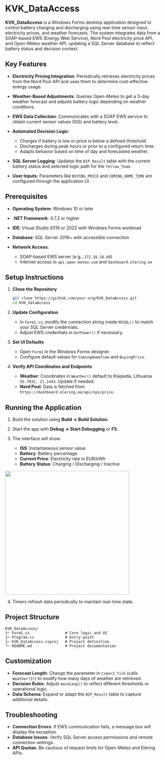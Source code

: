 # KVK\_DataAccess

**KVK\_DataAccess** is a Windows Forms desktop application designed to control battery charging and discharging using real-time sensor input, electricity prices, and weather forecasts. The system integrates data from a SOAP-based EWS (Energy Web Service), Nord Pool electricity price API, and Open-Meteo weather API, updating a SQL Server database to reflect battery status and decision context.

## Key Features

* **Electricity Pricing Integration**: Periodically retrieves electricity prices from the Nord Pool API and uses them to determine cost-effective energy usage.
* **Weather-Based Adjustments**: Queries Open-Meteo to get a 3-day weather forecast and adjusts battery logic depending on weather conditions.
* **EWS Data Collection**: Communicates with a SOAP EWS service to obtain current sensor values (ISS) and battery level.
* **Automated Decision Logic**:

  * Charges if battery is low or price is below a defined threshold.
  * Discharges during peak hours or prior to a configured return time.
  * Adapts behavior based on time of day and forecasted weather.
* **SQL Server Logging**: Updates the `BIP_Result` table with the current battery status and selected logic path for the `Yellow_Team`.
* **User Inputs**: Parameters like `BUYING_PRICE` and `COMING_HOME_TIME` are configured through the application UI.

## Prerequisites

* **Operating System**: Windows 10 or later
* **.NET Framework**: 4.7.2 or higher
* **IDE**: Visual Studio 2019 or 2022 with Windows Forms workload
* **Database**: SQL Server 2016+ with accessible connection
* **Network Access**:

  * SOAP-based EWS server (e.g., `172.16.16.60`)
  * Internet access to `api.open-meteo.com` and `dashboard.elering.ee`

## Setup Instructions

1. **Clone the Repository**

   ```bash
   git clone https://github.com/your-org/KVK_DataAccess.git
   cd KVK_DataAccess
   ```

2. **Update Configuration**

   * In `Form1.cs`, modify the connection string inside `MSSQL()` to match your SQL Server credentials.
   * Adjust EWS credentials in `GetPower()` if necessary.

3. **Set UI Defaults**

   * Open `Form1` in the Windows Forms designer.
   * Configure default values for `ComingHomeTime` and `BuyingPrice`.

4. **Verify API Coordinates and Endpoints**

   * **Weather**: Coordinates in `Weather()` default to Klaipeda, Lithuania `55.7033, 21.1443`. Update if needed.
   * **Nord Pool**: Data is fetched from `https://dashboard.elering.ee/api/nps/price`.

## Running the Application

1. Build the solution using **Build -> Build Solution**.
2. Start the app with **Debug -> Start Debugging** or **F5**.
3. The interface will show:

   * **ISS**: Instantaneous sensor value
   * **Battery**: Battery percentage
   * **Current Price**: Electricity rate in EUR/kWh
   * **Battery Status**: Charging / Discharging / Inactive
  <img src="https://github.com/user-attachments/assets/c407e284-53fa-43b2-8b7c-1b83ee936013" width="400"/>
     
4. Timers refresh data periodically to maintain real-time state.

## Project Structure

```
KVK_DataAccess/
├─ Form1.cs                # Core logic and UI
├─ Program.cs              # Entry point
├─ KVK_DataAccess.csproj   # Project definition
└─ README.md               # Project documentation
```

## Customization

* **Forecast Length**: Change the parameter in `timer2_Tick` (calls `Weather(3)`) to modify how many days of weather are retrieved.
* **Decision Rules**: Adjust `mainLoop()` to reflect different thresholds or operational logic.
* **Data Schema**: Expand or adapt the `BIP_Result` table to capture additional details.

## Troubleshooting

* **Connection Errors**: If EWS communication fails, a message box will display the exception.
* **Database Issues**: Verify SQL Server access permissions and remote connection settings.
* **API Quotas**: Be cautious of request limits for Open-Meteo and Elering APIs.

